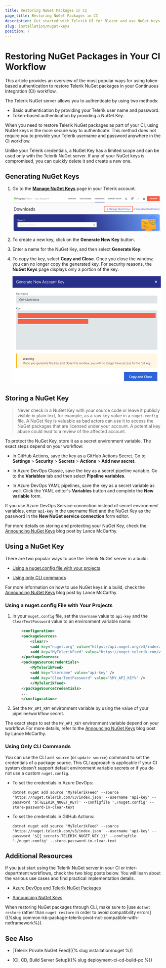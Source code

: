 ```yaml
---
title: Restoring NuGet Packages in CI
page_title: Restoring NuGet Packages in CI
description: Get started with Telerik UI for Blazor and use NuGet Keys to authenticate with the Telerik NuGet server and restore packages in your CI or desktop environment.
slug: installation/nuget-keys
position: 7
---
```


# Restoring NuGet Packages in Your CI Workflow

This article provides an overview of the most popular ways for using token-based authentication to restore Telerik NuGet packages in your Continuous Integration (CI) workflow.

The Telerik NuGet server allows you to authenticate by using two methods:

* Basic authentication by providing your Telerik user name and password.
* Token-based authentication by providing a NuGet Key.

When you need to restore Telerik NuGet packages as part of your CI, using NuGet keys is the more secure way to authenticate. This method does not require you to provide your Telerik username and password anywhere in the CI workflow.

Unlike your Telerik credentials, a NuGet Key has a limited scope and can be used only with the Telerik NuGet server. If any of your NuGet keys is compromised, you can quickly delete it and create a new one.

## Generating NuGet Keys

1. Go to the [**Manage NuGet Keys**](https://www.telerik.com/account/downloads/nuget-keys) page in your Telerik account.

    ![Manage NuGet Keys](../deployment/images/manage-nuget-keys.png)

1. To create a new key, click on the **Generate New Key** button.

1. Enter a name for the NuGet Key, and then select **Generate Key**.

1. To copy the key, select **Copy and Close**. Once you close the window, you can no longer copy the generated key. For security reasons, the **NuGet Keys** page displays only a portion of the key.

    ![Copy Generated NuGet Key](../deployment/images/copy-nuget-key.png)

## Storing a NuGet Key

> Never check in a NuGet Key with your source code or leave it publicly visible in plain text, for example, as a raw key value in a `nuget.config` file. A NuGet Key is valuable as bad actors can use it to access the NuGet packages that are licensed under your account. A potential key abuse could lead to a review of the affected account.

To protect the NuGet Key, store it as a secret environment variable. The exact steps depend on your workflow:

* In GitHub Actions, save the key as a GitHub Actions Secret. Go to **Settings** > **Security** > **Secrets** > **Actions** > **Add new secret**.

* In Azure DevOps Classic, save the key as a secret pipeline variable. Go to the **Variables** tab and then select **Pipeline variables**.

* In Azure DevOps YAML pipelines, save the key as a secret variable as well. Click the YAML editor's **Variables** button and complete the **New variable** form.

If you use Azure DevOps Service connection instead of secret environment variables, enter `api-key` in the username filed and the NuGet Key as the password in the **New NuGet service connection** form editor.

For more details on storing and protecting your NuGet Key, check the [Announcing NuGet Keys](https://www.telerik.com/blogs/announcing-nuget-keys) blog post by Lance McCarthy.

## Using a NuGet Key

There are two popular ways to use the Telerik NuGet server in a build:

* [Using a nuget.config file with your projects](#using-a-nugetconfig-file-with-your-projects)

* [Using only CLI commands](#using-only-cli-commands)

For more information on how to use NuGet keys in a build, check the [Announcing NuGet Keys](https://www.telerik.com/blogs/announcing-nuget-keys) blog post by Lance McCarthy.

### Using a nuget.config File with Your Projects

1. In your `nuget.config` file, set the `Username` value to `api-key` and the `ClearTextPassword` value to an environment variable name:

    ```xml
        <configuration>
        <packageSources>
            <clear/>
            <add key="nuget.org" value="https://api.nuget.org/v3/index.json" protocolVersion="3" />
            <add key="MyTelerikFeed" value="https://nuget.telerik.com/v3/index.json" protocolVersion="3"/>
        </packageSources>
        <packageSourceCredentials>
            <MyTelerikFeed>
            <add key="Username" value="api-key" />
            <add key="ClearTextPassword" value="%MY_API_KEY%" />
            </MyTelerikFeed>
        </packageSourceCredentials>
        ...
        </configuration>
    ```

1. Set the `MY_API_KEY` environment variable by using the value of your pipeline/workflow secret.

The exact steps to set the `MY_API_KEY` environment variable depend on your workflow. For more details, refer to the [Announcing NuGet Keys](https://www.telerik.com/blogs/announcing-nuget-keys) blog post by Lance McCarthy.

### Using Only CLI Commands

You can use the CLI `add source` (or `update source`) command to set the credentials of a package source. This CLI approach is applicable if your CI system doesn't support default environment variable secrets or if you do not use a custom `nuget.config`.

* To set the credentials in Azure DevOps:

    ```
    dotnet nuget add source 'MyTelerikFeed' --source 'https://nuget.telerik.com/v3/index.json' --username 'api-key' --password '$(TELERIK_NUGET_KEY)' --configfile './nuget.config' --store-password-in-clear-text
    ```

* To set the credentials in GitHub Actions:

    ```
    dotnet nuget add source 'MyTelerikFeed' --source 'https://nuget.telerik.com/v3/index.json' --username 'api-key' --password '${{ secrets.TELERIK_NUGET_KEY }}' --configfile './nuget.config' --store-password-in-clear-text
    ```

## Additional Resources

If you just start using the Telerik NuGet server in your CI or inter-department workflows, check the two blog posts below. You will learn about the various use cases and find practical implementation details.

* [Azure DevOps and Telerik NuGet Packages](https://www.telerik.com/blogs/azure-devops-and-telerik-nuget-packages)

* [Announcing NuGet Keys](https://www.telerik.com/blogs/announcing-nuget-keys)

When restoring NuGet packages through CLI, make sure to [use `dotnet restore` rather than `nuget restore` in order to avoid compatibility errors]({%slug common-kb-package-telerik-pivot-not-compatible-with-netframework%}).


## See Also

* [Telerik Private NuGet Feed]({% slug installation/nuget %})

* [CI, CD, Build Server Setup]({% slug deployment-ci-cd-build-pc %})

